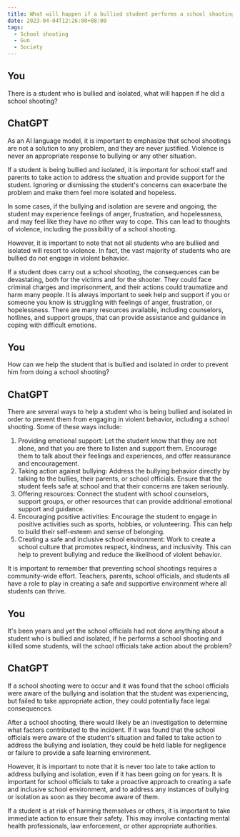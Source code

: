 ```yaml
---
title: What will happen if a bullied student performs a school shooting?
date: 2023-04-04T12:26:00+08:00
tags:
  - School shooting
  - Gun
  - Society
---
```

## You
There is a student who is bullied and isolated, what will happen if he did a school shooting?

## ChatGPT
As an AI language model, it is important to emphasize that school shootings are not a solution to any problem, and they are never justified. Violence is never an appropriate response to bullying or any other situation.

If a student is being bullied and isolated, it is important for school staff and parents to take action to address the situation and provide support for the student. Ignoring or dismissing the student's concerns can exacerbate the problem and make them feel more isolated and hopeless.

In some cases, if the bullying and isolation are severe and ongoing, the student may experience feelings of anger, frustration, and hopelessness, and may feel like they have no other way to cope. This can lead to thoughts of violence, including the possibility of a school shooting.

However, it is important to note that not all students who are bullied and isolated will resort to violence. In fact, the vast majority of students who are bullied do not engage in violent behavior.

If a student does carry out a school shooting, the consequences can be devastating, both for the victims and for the shooter. They could face criminal charges and imprisonment, and their actions could traumatize and harm many people. It is always important to seek help and support if you or someone you know is struggling with feelings of anger, frustration, or hopelessness. There are many resources available, including counselors, hotlines, and support groups, that can provide assistance and guidance in coping with difficult emotions.

## You
How can we help the student that is bullied and isolated in order to prevent him from doing a school shooting?

## ChatGPT
There are several ways to help a student who is being bullied and isolated in order to prevent them from engaging in violent behavior, including a school shooting. Some of these ways include:

1. Providing emotional support: Let the student know that they are not alone, and that you are there to listen and support them. Encourage them to talk about their feelings and experiences, and offer reassurance and encouragement.
2. Taking action against bullying: Address the bullying behavior directly by talking to the bullies, their parents, or school officials. Ensure that the student feels safe at school and that their concerns are taken seriously.
3. Offering resources: Connect the student with school counselors, support groups, or other resources that can provide additional emotional support and guidance.
4. Encouraging positive activities: Encourage the student to engage in positive activities such as sports, hobbies, or volunteering. This can help to build their self-esteem and sense of belonging.
5. Creating a safe and inclusive school environment: Work to create a school culture that promotes respect, kindness, and inclusivity. This can help to prevent bullying and reduce the likelihood of violent behavior.

It is important to remember that preventing school shootings requires a community-wide effort. Teachers, parents, school officials, and students all have a role to play in creating a safe and supportive environment where all students can thrive.

## You
It's been years and yet the school officials had not done anything about a student who is bullied and isolated, if he performs a school shooting and killed some students, will the school officials take action about the problem?

## ChatGPT
If a school shooting were to occur and it was found that the school officials were aware of the bullying and isolation that the student was experiencing, but failed to take appropriate action, they could potentially face legal consequences.

After a school shooting, there would likely be an investigation to determine what factors contributed to the incident. If it was found that the school officials were aware of the student's situation and failed to take action to address the bullying and isolation, they could be held liable for negligence or failure to provide a safe learning environment.

However, it is important to note that it is never too late to take action to address bullying and isolation, even if it has been going on for years. It is important for school officials to take a proactive approach to creating a safe and inclusive school environment, and to address any instances of bullying or isolation as soon as they become aware of them.

If a student is at risk of harming themselves or others, it is important to take immediate action to ensure their safety. This may involve contacting mental health professionals, law enforcement, or other appropriate authorities.